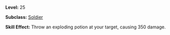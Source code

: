<!-- TITLE: Skill: Throw Small Incendiary Grenade -->
<!-- SUBTITLE:  -->

**Level:** 25

**Subclass:** [Soldier](soldier)

**Skill Effect:** Throw an exploding potion at your target, causing 350 damage.